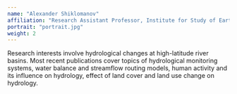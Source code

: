 ```yaml
---
name: "Alexander Shiklomanov"
affiliation: "Research Assistant Professor, Institute for Study of Earth, Water and Space, UNH"
portrait: "portrait.jpg"
weight: 2
---
```


Research interests involve hydrological changes at high-latitude river basins. Most recent publications cover topics of hydrological monitoring systems, water balance and streamflow routing models, human activity and its influence on hydrology, effect of land cover and land use change on hydrology.
